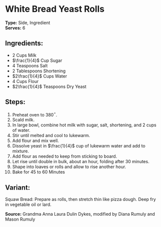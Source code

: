 # White Bread Yeast Rolls

**Type:** Side, Ingredient\
**Serves:** 6

## Ingredients:
- 2 Cups Milk
- $\frac{1}{4}$ Cup Sugar
- 4 Teaspoons Salt
- 2 Tablespoons Shortening
- $2\frac{1}{4}$ Cups Water
- 4 Cups Flour
- $2\frac{1}{4}$ Teaspoons Dry Yeast

## Steps:
1. Preheat oven to 380$^\circ$.
2. Scald milk.
3. In large bowl, combine hot milk with sugar, salt, shortening, and 2 cups of water.
4. Stir until melted and cool to lukewarm.
5. Add flour and mix well.
6. Dissolve yeast  in $\frac{1}{4}$ cup of lukewarm water and add to mixture.
7. Add flour as needed to keep from sticking to board.
8. Let rise until double in bulk, about an hour, folding after 30 minutes.
9. Shape into loaves or rolls and allow to rise another hour.
10. Bake for 45 to 60 Minutes

## Variant:
Squaw Bread: Prepare as rolls, then stretch thin like pizza dough. Deep fry in vegetable oil or lard.

**Source:** Grandma Anna Laura Dulin Dykes, modified by Diana Rumuly and Mason Rumuly
